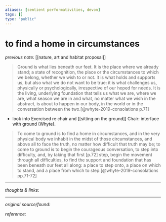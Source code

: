 ```yaml
---
aliases: [sentient performativities, devon]
tags: []
type: "public"
---
```


# to find a home in circumstances

_previous note:_ [[nature, art and habitat proposal]]

> Ground is what lies beneath our feet. It is the place where we already stand; a state of recognition, the place or the circumstances to which we belong, whether we wish to or not. It is what holds and supports us, but also what we do not want to be true: it is what challenges us, physically or psychologically, irrespective of our hoped for needs. It is the living, underlying foundation that tells us what we are, where we are, what season we are in and what, no matter what we wish in the abstract, is about to happen in our body, in the world or in the conversation between the two.[@whyte-2019-consolations p.71]

- look into Exercised re chair and [[sitting on the ground]]
Chair: interface with ground (Whyte). 


> To come to ground is to find a home in circumstances, and in the very physical body we inhabit in the midst of those circumstances, and above all to face the truth, no matter how difficult that truth may be; to come to ground is to begin the courageous conversation, to step into difficulty, and, by taking that first [p.72] step, begin the movement through all difficulties, to find the support and foundation that has been beneath our feet all along: a place to step onto, a place on which to stand, and a place from which to step.[@whyte-2019-consolations pp.71-72]

---

_thoughts & links:_




---

_original source/found:_ 

_reference:_ 
